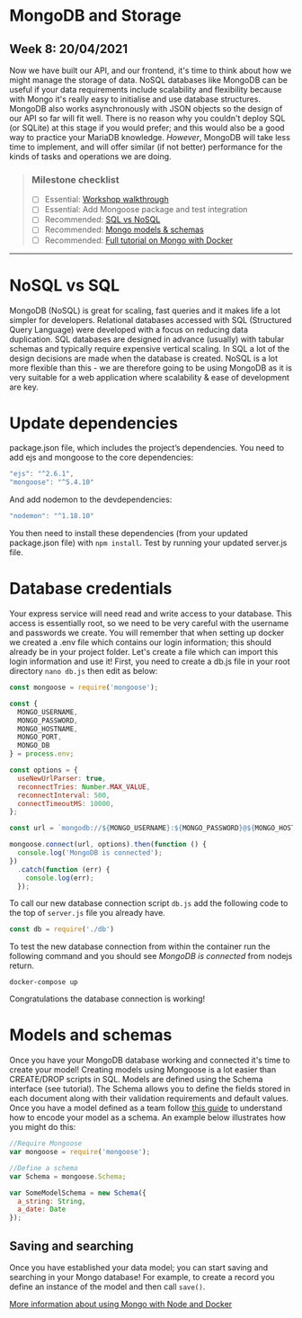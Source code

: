 # MongoDB and Storage
## Week 8: 20/04/2021

Now we have built our API, and our frontend, it's time to think about how we might manage the
storage of data. NoSQL databases like MongoDB can be useful if your data requirements include
scalability and flexibility because with Mongo it's really easy to initialise and use database
structures. MongoDB also works asynchronously with JSON objects so the design of our API so far will
fit well. There is no reason why you couldn't deploy SQL (or SQLite) at this stage if you would
prefer; and this would also be a good way to practice your MariaDB knowledge. *However*, MongoDB
will take less time to implement, and will offer similar (if not better) performance for the kinds
of tasks and operations we are doing.

> ### Milestone checklist
> - [ ] Essential: [Workshop walkthrough](videos/7.ogg)
> - [ ] Essential: Add Mongoose package and test integration
> - [ ] Recommended: [SQL vs NoSQL](https://www.youtube.com/watch?v=XLveJr2Pst8)
> - [ ] Recommended: [Mongo models & schemas](https://developer.mozilla.org/en-US/docs/Learn/Server-side/Express_Nodejs/mongoose)
> - [ ] Recommended: [Full tutorial on Mongo with Docker](https://www.digitalocean.com/community/tutorials/containerizing-a-node-js-application-for-development-with-docker-compose)
***

# NoSQL vs SQL

MongoDB (NoSQL) is great for scaling, fast queries and it makes life a lot simpler for developers.
Relational databases accessed with SQL (Structured Query Language) were developed with a focus on
reducing data duplication. SQL databases are designed in advance (usually) with tabular schemas and
typically require expensive vertical scaling. In SQL a lot of the design decisions are made when the
database is created. NoSQL is a lot more flexible than this - we are therefore going to be using
MongoDB as it is very suitable for a web application where scalability & ease of development are
key.

# Update dependencies

package.json file, which includes the project’s dependencies. You need to add ejs and mongoose to
the core dependencies:

```js
"ejs": "^2.6.1",
"mongoose": "^5.4.10"
```

And add nodemon to the devdependencies:

```js
"nodemon": "^1.18.10"
```

You then need to install these dependencies (from your updated package.json file)
with ```npm install```. Test by running your updated server.js file.

# Database credentials

Your express service will need read and write access to your database. This access is essentially
root, so we need to be very careful with the username and passwords we create. You will remember that
when setting up docker we created a .env file which contains our login information; this should
already be in your project folder. Let's create a file which can import this login information and
use it! First, you need to create a db.js file in your root directory ```nano db.js``` then edit as
below:

```js
const mongoose = require('mongoose');

const {
  MONGO_USERNAME,
  MONGO_PASSWORD,
  MONGO_HOSTNAME,
  MONGO_PORT,
  MONGO_DB
} = process.env;

const options = {
  useNewUrlParser: true,
  reconnectTries: Number.MAX_VALUE,
  reconnectInterval: 500,
  connectTimeoutMS: 10000,
};

const url = `mongodb://${MONGO_USERNAME}:${MONGO_PASSWORD}@${MONGO_HOSTNAME}:${MONGO_PORT}/${MONGO_DB}?authSource=admin`;

mongoose.connect(url, options).then(function () {
  console.log('MongoDB is connected');
})
  .catch(function (err) {
    console.log(err);
  });
```

To call our new database connection script `db.js` add the following code to the top of `server.js`
file you already have.
```js
const db = require('./db')
```

To test the new database connection from within the container run the following command and you 
should see *MongoDB is connected* from nodejs return.
```shell
docker-compose up
```


Congratulations the database connection is working!

# Models and schemas

Once you have your MongoDB database working and connected it's time to create your model! Creating
models using Mongoose is a lot easier than CREATE/DROP scripts in SQL. Models are defined using the
Schema interface (see tutorial). The Schema allows you to define the fields stored in each document
along with their validation requirements and default values. Once you have a model defined as a team
follow [this guide](https://developer.mozilla.org/en-US/docs/Learn/Server-side/Express_Nodejs/mongoose)
to understand how to encode your model as a schema. An example below illustrates how you might do
this:

```js
//Require Mongoose
var mongoose = require('mongoose');

//Define a schema
var Schema = mongoose.Schema;

var SomeModelSchema = new Schema({
  a_string: String,
  a_date: Date
});

```

## Saving and searching

Once you have established your data model; you can start saving and searching in your Mongo
database! For example, to create a record you define an instance of the model and then
call `save()`.

[More information about using Mongo with Node and Docker](https://www.digitalocean.com/community/tutorials/containerizing-a-node-js-application-for-development-with-docker-compose)
